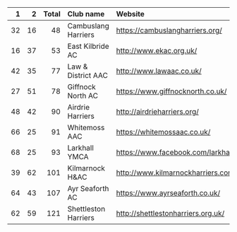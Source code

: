 |   1 |   2 |   Total | Club name            | Website                                    |
|----:|----:|--------:|:---------------------|:-------------------------------------------|
|  32 |  16 |      48 | Cambuslang Harriers  | https://cambuslangharriers.org/            |
|  16 |  37 |      53 | East Kilbride AC     | http://www.ekac.org.uk/                    |
|  42 |  35 |      77 | Law & District AAC   | http://www.lawaac.co.uk/                   |
|  27 |  51 |      78 | Giffnock North AC    | https://www.giffnocknorth.co.uk/           |
|  48 |  42 |      90 | Airdrie Harriers     | http://airdrieharriers.org/                |
|  66 |  25 |      91 | Whitemoss AAC        | https://whitemossaac.co.uk/                |
|  68 |  25 |      93 | Larkhall YMCA        | https://www.facebook.com/larkhallharriers/ |
|  39 |  62 |     101 | Kilmarnock H&AC      | http://www.kilmarnockharriers.com/         |
|  64 |  43 |     107 | Ayr Seaforth AC      | https://www.ayrseaforth.co.uk/             |
|  62 |  59 |     121 | Shettleston Harriers | http://shettlestonharriers.org.uk/         |